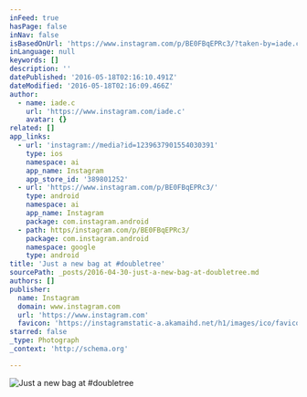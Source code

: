 ```yaml
---
inFeed: true
hasPage: false
inNav: false
isBasedOnUrl: 'https://www.instagram.com/p/BE0FBqEPRc3/?taken-by=iade.c'
inLanguage: null
keywords: []
description: ''
datePublished: '2016-05-18T02:16:10.491Z'
dateModified: '2016-05-18T02:16:09.466Z'
author:
  - name: iade.c
    url: 'https://www.instagram.com/iade.c'
    avatar: {}
related: []
app_links:
  - url: 'instagram://media?id=1239637901554030391'
    type: ios
    namespace: ai
    app_name: Instagram
    app_store_id: '389801252'
  - url: 'https://www.instagram.com/p/BE0FBqEPRc3/'
    type: android
    namespace: ai
    app_name: Instagram
    package: com.instagram.android
  - path: https/instagram.com/p/BE0FBqEPRc3/
    package: com.instagram.android
    namespace: google
    type: android
title: 'Just a new bag at #doubletree'
sourcePath: _posts/2016-04-30-just-a-new-bag-at-doubletree.md
authors: []
publisher:
  name: Instagram
  domain: www.instagram.com
  url: 'https://www.instagram.com'
  favicon: 'https://instagramstatic-a.akamaihd.net/h1/images/ico/favicon.ico/7cdab0872b15.ico'
starred: false
_type: Photograph
_context: 'http://schema.org'

---
```

![Just a new bag at #doubletree](https://scontent.cdninstagram.com/t51.2885-15/s640x640/sh0.08/e35/13108782_857547271021532_1076148759_n.jpg?ig_cache_key=MTIzOTYzNzkwMTU1NDAzMDM5MQ%3D%3D.2)